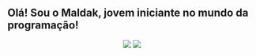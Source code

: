 ## Olá! Sou o Maldak, jovem iniciante no mundo da programação!
<div align="center">
<img src="https://github-readme-stats.vercel.app/api?username=Maldaak&show_icons=true&theme=dracula&border_radius=20"/>
<img src="https://github-readme-stats.vercel.app/api/top-langs/?username=Maldaak&layout=compact&theme=dracula&border_radius=20"/>
</div>
